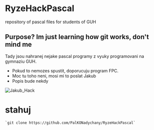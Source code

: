 # RyzeHackPascal
repository of pascal files for students of GUH
## Purpose? Im just learning how git works, don't mind me
Tady jsou nahranej nejake pascal programy z vyuky programovani na gymnaziu GUH. 
* Pokud to nemozes spustit, doporucuju program FPC. 
* Moc tu toho neni, mosi mi to poslat Jakub
* Popis bude nekdy

![Jakub_Hack](https://media.discordapp.net/attachments/576369343047270410/954067358945775626/IMG_20220217_151317.jpg?width=505&height=673)

# stahuj
	`git clone https://github.com/PalKONadychany/RyzeHackPascal`
